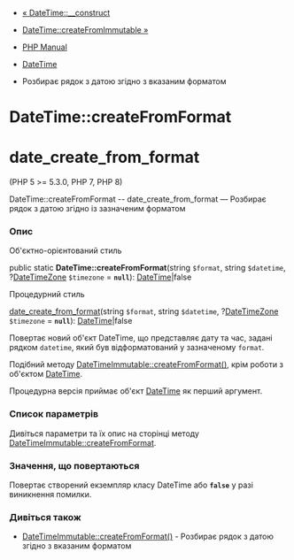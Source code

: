 - [« DateTime::\_\_construct](datetime.construct.md)
- [DateTime::createFromImmutable »](datetime.createfromimmutable.md)

- [PHP Manual](index.md)
- [DateTime](class.datetime.md)
- Розбирає рядок з датою згідно з вказаним форматом

# DateTime::createFromFormat

# date_create_from_format

(PHP 5 \>= 5.3.0, PHP 7, PHP 8)

DateTime::createFromFormat -- date_create_from_format — Розбирає рядок
з датою згідно із зазначеним форматом

### Опис

Об'єктно-орієнтований стиль

public static **DateTime::createFromFormat**(string `$format`, string
`$datetime`, ?[DateTimeZone](class.datetimezone.md) `$timezone` =
**`null`**): [DateTime](class.datetime.md)\|false

Процедурний стиль

[date_create_from_format](function.date-create-from-format.md)(string
`$format`, string `$datetime`, ?[DateTimeZone](class.datetimezone.md)
`$timezone` = **`null`**): [DateTime](class.datetime.md)\|false

Повертає новий об'єкт DateTime, що представляє дату та час, задані
рядком `datetime`, який був відформатований у зазначеному `format`.

Подібний методу
[DateTimeImmutable::createFromFormat()](datetimeimmutable.createfromformat.md),
крім роботи з об'єктом [DateTime](class.datetime.md).

Процедурна версія приймає об'єкт [DateTime](class.datetime.md)
як перший аргумент.

### Список параметрів

Дивіться параметри та їх опис на сторінці методу
[DateTimeImmutable::createFromFormat](datetimeimmutable.createfromformat.md).

### Значення, що повертаються

Повертає створений екземпляр класу DateTime або **`false`** у разі
виникнення помилки.

### Дивіться також

- [DateTimeImmutable::createFromFormat()](datetimeimmutable.createfromformat.md) -
Розбирає рядок з датою згідно з вказаним форматом
